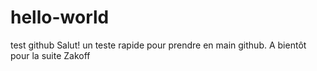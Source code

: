 # hello-world
test github
Salut! un teste rapide pour prendre en main github.
A bientôt pour la suite 
Zakoff
